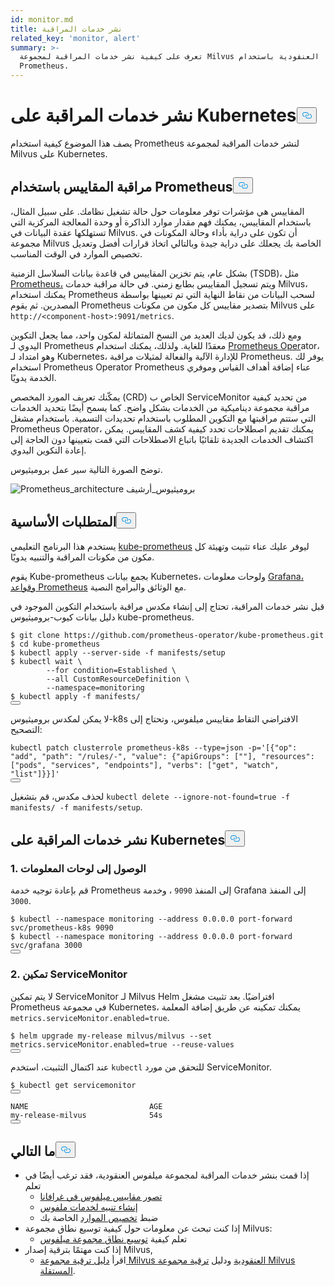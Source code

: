 ```yaml
---
id: monitor.md
title: نشر خدمات المراقبة
related_key: 'monitor, alert'
summary: >-
  تعرف على كيفية نشر خدمات المراقبة لمجموعة Milvus العنقودية باستخدام
  Prometheus.
---
```

<h1 id="Deploying-Monitoring-Services-on-Kubernetes" class="common-anchor-header">نشر خدمات المراقبة على Kubernetes<button data-href="#Deploying-Monitoring-Services-on-Kubernetes" class="anchor-icon" translate="no">
      <svg translate="no"
        aria-hidden="true"
        focusable="false"
        height="20"
        version="1.1"
        viewBox="0 0 16 16"
        width="16"
      >
        <path
          fill="#0092E4"
          fill-rule="evenodd"
          d="M4 9h1v1H4c-1.5 0-3-1.69-3-3.5S2.55 3 4 3h4c1.45 0 3 1.69 3 3.5 0 1.41-.91 2.72-2 3.25V8.59c.58-.45 1-1.27 1-2.09C10 5.22 8.98 4 8 4H4c-.98 0-2 1.22-2 2.5S3 9 4 9zm9-3h-1v1h1c1 0 2 1.22 2 2.5S13.98 12 13 12H9c-.98 0-2-1.22-2-2.5 0-.83.42-1.64 1-2.09V6.25c-1.09.53-2 1.84-2 3.25C6 11.31 7.55 13 9 13h4c1.45 0 3-1.69 3-3.5S14.5 6 13 6z"
        ></path>
      </svg>
    </button></h1><p>يصف هذا الموضوع كيفية استخدام Prometheus لنشر خدمات المراقبة لمجموعة Milvus على Kubernetes.</p>
<h2 id="Monitor-metrics-with-Prometheus" class="common-anchor-header">مراقبة المقاييس باستخدام Prometheus<button data-href="#Monitor-metrics-with-Prometheus" class="anchor-icon" translate="no">
      <svg translate="no"
        aria-hidden="true"
        focusable="false"
        height="20"
        version="1.1"
        viewBox="0 0 16 16"
        width="16"
      >
        <path
          fill="#0092E4"
          fill-rule="evenodd"
          d="M4 9h1v1H4c-1.5 0-3-1.69-3-3.5S2.55 3 4 3h4c1.45 0 3 1.69 3 3.5 0 1.41-.91 2.72-2 3.25V8.59c.58-.45 1-1.27 1-2.09C10 5.22 8.98 4 8 4H4c-.98 0-2 1.22-2 2.5S3 9 4 9zm9-3h-1v1h1c1 0 2 1.22 2 2.5S13.98 12 13 12H9c-.98 0-2-1.22-2-2.5 0-.83.42-1.64 1-2.09V6.25c-1.09.53-2 1.84-2 3.25C6 11.31 7.55 13 9 13h4c1.45 0 3-1.69 3-3.5S14.5 6 13 6z"
        ></path>
      </svg>
    </button></h2><p>المقاييس هي مؤشرات توفر معلومات حول حالة تشغيل نظامك. على سبيل المثال، باستخدام المقاييس، يمكنك فهم مقدار موارد الذاكرة أو وحدة المعالجة المركزية التي تستهلكها عقدة البيانات في Milvus. أن تكون على دراية بأداء وحالة المكونات في مجموعة Milvus الخاصة بك يجعلك على دراية جيدة وبالتالي اتخاذ قرارات أفضل وتعديل تخصيص الموارد في الوقت المناسب.</p>
<p>بشكل عام، يتم تخزين المقاييس في قاعدة بيانات السلاسل الزمنية (TSDB)، مثل <a href="https://prometheus.io/">Prometheus،</a> ويتم تسجيل المقاييس بطابع زمني. في حالة مراقبة خدمات Milvus، يمكنك استخدام Prometheus لسحب البيانات من نقاط النهاية التي تم تعيينها بواسطة المصدرين. ثم يقوم Prometheus بتصدير مقاييس كل مكون من مكونات Milvus على <code translate="no">http://&lt;component-host&gt;:9091/metrics</code>.</p>
<p>ومع ذلك، قد يكون لديك العديد من النسخ المتماثلة لمكون واحد، مما يجعل التكوين اليدوي لـ Prometheus معقدًا للغاية. ولذلك، يمكنك استخدام <a href="https://github.com/prometheus-operator/prometheus-operator">Prometheus Oper</a>ator، وهو امتداد لـ Kubernetes، للإدارة الآلية والفعالة لمثيلات مراقبة Prometheus. يوفر لك استخدام Prometheus Operator Prometheus عناء إضافة أهداف القياس وموفري الخدمة يدويًا.</p>
<p>يمكّنك تعريف المورد المخصص (CRD) الخاص ب ServiceMonitor من تحديد كيفية مراقبة مجموعة ديناميكية من الخدمات بشكل واضح. كما يسمح أيضًا بتحديد الخدمات التي ستتم مراقبتها مع التكوين المطلوب باستخدام تحديدات التسمية. باستخدام مشغل Prometheus Operator، يمكنك تقديم اصطلاحات تحدد كيفية كشف المقاييس. يمكن اكتشاف الخدمات الجديدة تلقائيًا باتباع الاصطلاحات التي قمت بتعيينها دون الحاجة إلى إعادة التكوين اليدوي.</p>
<p>توضح الصورة التالية سير عمل بروميثيوس.</p>
<p>
  
   <span class="img-wrapper"> <img translate="no" src="/docs/v2.5.x/assets/prometheus_architecture.png" alt="Prometheus_architecture" class="doc-image" id="prometheus_architecture" />
   </span> <span class="img-wrapper"> <span>بروميثيوس_أرشيف</span> </span></p>
<h2 id="Prerequisites" class="common-anchor-header">المتطلبات الأساسية<button data-href="#Prerequisites" class="anchor-icon" translate="no">
      <svg translate="no"
        aria-hidden="true"
        focusable="false"
        height="20"
        version="1.1"
        viewBox="0 0 16 16"
        width="16"
      >
        <path
          fill="#0092E4"
          fill-rule="evenodd"
          d="M4 9h1v1H4c-1.5 0-3-1.69-3-3.5S2.55 3 4 3h4c1.45 0 3 1.69 3 3.5 0 1.41-.91 2.72-2 3.25V8.59c.58-.45 1-1.27 1-2.09C10 5.22 8.98 4 8 4H4c-.98 0-2 1.22-2 2.5S3 9 4 9zm9-3h-1v1h1c1 0 2 1.22 2 2.5S13.98 12 13 12H9c-.98 0-2-1.22-2-2.5 0-.83.42-1.64 1-2.09V6.25c-1.09.53-2 1.84-2 3.25C6 11.31 7.55 13 9 13h4c1.45 0 3-1.69 3-3.5S14.5 6 13 6z"
        ></path>
      </svg>
    </button></h2><p>يستخدم هذا البرنامج التعليمي <a href="https://github.com/prometheus-operator/kube-prometheus">kube-prometheus</a> ليوفر عليك عناء تثبيت وتهيئة كل مكون من مكونات المراقبة والتنبيه يدويًا.</p>
<p>يقوم Kube-prometheus بجمع بيانات Kubernetes، ولوحات معلومات <a href="http://grafana.com/">Grafana،</a> <a href="https://prometheus.io/docs/prometheus/latest/configuration/recording_rules/">وقواعد Prometheus</a> مع الوثائق والبرامج النصية.</p>
<p>قبل نشر خدمات المراقبة، تحتاج إلى إنشاء مكدس مراقبة باستخدام التكوين الموجود في دليل بيانات كيوب-بروميثيوس kube-prometheus.</p>
<pre><code translate="no">$ git <span class="hljs-built_in">clone</span> https://github.com/prometheus-operator/kube-prometheus.git
$ <span class="hljs-built_in">cd</span> kube-prometheus
$ kubectl apply --server-side -f manifests/setup
$ kubectl <span class="hljs-built_in">wait</span> \
        --<span class="hljs-keyword">for</span> condition=Established \
        --all CustomResourceDefinition \
        --namespace=monitoring
$ kubectl apply -f manifests/
<button class="copy-code-btn"></button></code></pre>
<div class="alert note">
لا يمكن لمكدس بروميثيوس-k8s الافتراضي التقاط مقاييس ميلفوس، وتحتاج إلى التصحيح:</div>
<pre><code translate="no" class="language-bash">kubectl patch clusterrole prometheus-k8s --<span class="hljs-built_in">type</span>=json -p=<span class="hljs-string">&#x27;[{&quot;op&quot;: &quot;add&quot;, &quot;path&quot;: &quot;/rules/-&quot;, &quot;value&quot;: {&quot;apiGroups&quot;: [&quot;&quot;], &quot;resources&quot;: [&quot;pods&quot;, &quot;services&quot;, &quot;endpoints&quot;], &quot;verbs&quot;: [&quot;get&quot;, &quot;watch&quot;, &quot;list&quot;]}}]&#x27;</span>
<button class="copy-code-btn"></button></code></pre>
<p>لحذف مكدس، قم بتشغيل <code translate="no">kubectl delete --ignore-not-found=true -f manifests/ -f manifests/setup</code>.</p>
<h2 id="Deploy-monitoring-services-on-Kubernetes" class="common-anchor-header">نشر خدمات المراقبة على Kubernetes<button data-href="#Deploy-monitoring-services-on-Kubernetes" class="anchor-icon" translate="no">
      <svg translate="no"
        aria-hidden="true"
        focusable="false"
        height="20"
        version="1.1"
        viewBox="0 0 16 16"
        width="16"
      >
        <path
          fill="#0092E4"
          fill-rule="evenodd"
          d="M4 9h1v1H4c-1.5 0-3-1.69-3-3.5S2.55 3 4 3h4c1.45 0 3 1.69 3 3.5 0 1.41-.91 2.72-2 3.25V8.59c.58-.45 1-1.27 1-2.09C10 5.22 8.98 4 8 4H4c-.98 0-2 1.22-2 2.5S3 9 4 9zm9-3h-1v1h1c1 0 2 1.22 2 2.5S13.98 12 13 12H9c-.98 0-2-1.22-2-2.5 0-.83.42-1.64 1-2.09V6.25c-1.09.53-2 1.84-2 3.25C6 11.31 7.55 13 9 13h4c1.45 0 3-1.69 3-3.5S14.5 6 13 6z"
        ></path>
      </svg>
    </button></h2><h3 id="1-Access-the-dashboards" class="common-anchor-header">1. الوصول إلى لوحات المعلومات</h3><p>قم بإعادة توجيه خدمة Prometheus إلى المنفذ <code translate="no">9090</code> ، وخدمة Grafana إلى المنفذ <code translate="no">3000</code>.</p>
<pre><code translate="no">$ kubectl --namespace monitoring --address 0.0.0.0 port-forward svc/prometheus-k8s 9090
$ kubectl --namespace monitoring --address 0.0.0.0 port-forward svc/grafana 3000
<button class="copy-code-btn"></button></code></pre>
<h3 id="2-Enable-ServiceMonitor" class="common-anchor-header">2. تمكين ServiceMonitor</h3><p>لا يتم تمكين ServiceMonitor لـ Milvus Helm افتراضيًا. بعد تثبيت مشغل Prometheus في مجموعة Kubernetes، يمكنك تمكينه عن طريق إضافة المعلمة <code translate="no">metrics.serviceMonitor.enabled=true</code>.</p>
<pre><code translate="no">$ helm upgrade my-release milvus/milvus --<span class="hljs-built_in">set</span> metrics.serviceMonitor.enabled=<span class="hljs-literal">true</span> --reuse-values
<button class="copy-code-btn"></button></code></pre>
<p>عند اكتمال التثبيت، استخدم <code translate="no">kubectl</code> للتحقق من مورد ServiceMonitor.</p>
<pre><code translate="no">$ kubectl <span class="hljs-keyword">get</span> servicemonitor
<button class="copy-code-btn"></button></code></pre>
<pre><code translate="no">NAME                           AGE
my-release-milvus              54s
<button class="copy-code-btn"></button></code></pre>
<h2 id="Whats-next" class="common-anchor-header">ما التالي<button data-href="#Whats-next" class="anchor-icon" translate="no">
      <svg translate="no"
        aria-hidden="true"
        focusable="false"
        height="20"
        version="1.1"
        viewBox="0 0 16 16"
        width="16"
      >
        <path
          fill="#0092E4"
          fill-rule="evenodd"
          d="M4 9h1v1H4c-1.5 0-3-1.69-3-3.5S2.55 3 4 3h4c1.45 0 3 1.69 3 3.5 0 1.41-.91 2.72-2 3.25V8.59c.58-.45 1-1.27 1-2.09C10 5.22 8.98 4 8 4H4c-.98 0-2 1.22-2 2.5S3 9 4 9zm9-3h-1v1h1c1 0 2 1.22 2 2.5S13.98 12 13 12H9c-.98 0-2-1.22-2-2.5 0-.83.42-1.64 1-2.09V6.25c-1.09.53-2 1.84-2 3.25C6 11.31 7.55 13 9 13h4c1.45 0 3-1.69 3-3.5S14.5 6 13 6z"
        ></path>
      </svg>
    </button></h2><ul>
<li>إذا قمت بنشر خدمات المراقبة لمجموعة ميلفوس العنقودية، فقد ترغب أيضًا في تعلم<ul>
<li><a href="/docs/ar/visualize.md">تصور مقاييس ميلفوس في غرافانا</a></li>
<li><a href="/docs/ar/alert.md">إنشاء تنبيه لخدمات ملفوس</a></li>
<li>ضبط <a href="/docs/ar/allocate.md">تخصيص الموارد</a> الخاصة بك</li>
</ul></li>
<li>إذا كنت تبحث عن معلومات حول كيفية توسيع نطاق مجموعة Milvus:<ul>
<li>تعلم كيفية <a href="/docs/ar/scaleout.md">توسيع نطاق مجموعة ميلفوس</a></li>
</ul></li>
<li>إذا كنت مهتمًا بترقية إصدار Milvus,<ul>
<li>اقرأ <a href="/docs/ar/upgrade_milvus_cluster-operator.md">دليل ترقية مجموعة Milvus العنقودية</a> ودليل <a href="/docs/ar/upgrade_milvus_standalone-operator.md">ترقية مجموعة Milvus المستقلة</a>.</li>
</ul></li>
</ul>
